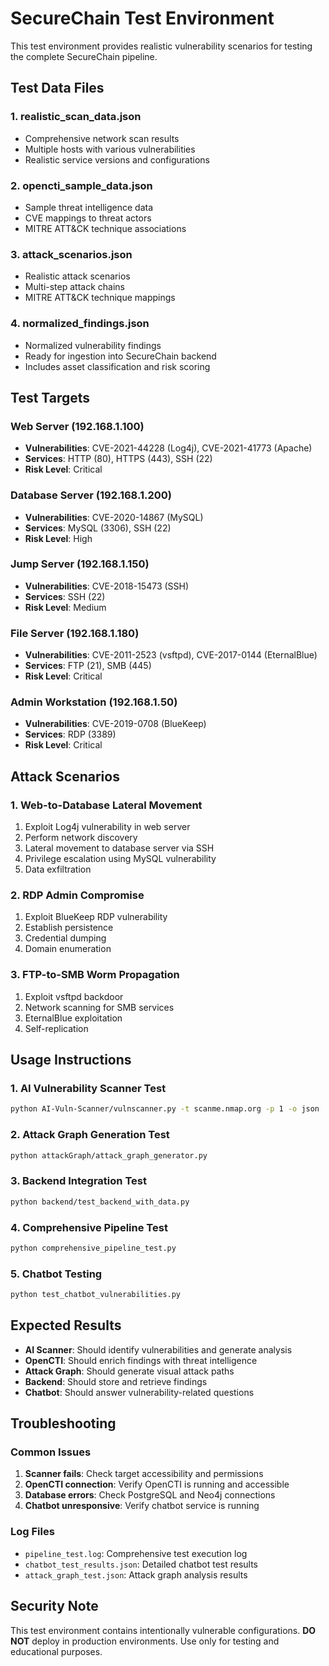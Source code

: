 
# SecureChain Test Environment

This test environment provides realistic vulnerability scenarios for testing the complete SecureChain pipeline.

## Test Data Files

### 1. realistic_scan_data.json
- Comprehensive network scan results
- Multiple hosts with various vulnerabilities
- Realistic service versions and configurations

### 2. opencti_sample_data.json
- Sample threat intelligence data
- CVE mappings to threat actors
- MITRE ATT&CK technique associations

### 3. attack_scenarios.json
- Realistic attack scenarios
- Multi-step attack chains
- MITRE ATT&CK technique mappings

### 4. normalized_findings.json
- Normalized vulnerability findings
- Ready for ingestion into SecureChain backend
- Includes asset classification and risk scoring

## Test Targets

### Web Server (192.168.1.100)
- **Vulnerabilities**: CVE-2021-44228 (Log4j), CVE-2021-41773 (Apache)
- **Services**: HTTP (80), HTTPS (443), SSH (22)
- **Risk Level**: Critical

### Database Server (192.168.1.200)
- **Vulnerabilities**: CVE-2020-14867 (MySQL)
- **Services**: MySQL (3306), SSH (22)
- **Risk Level**: High

### Jump Server (192.168.1.150)
- **Vulnerabilities**: CVE-2018-15473 (SSH)
- **Services**: SSH (22)
- **Risk Level**: Medium

### File Server (192.168.1.180)
- **Vulnerabilities**: CVE-2011-2523 (vsftpd), CVE-2017-0144 (EternalBlue)
- **Services**: FTP (21), SMB (445)
- **Risk Level**: Critical

### Admin Workstation (192.168.1.50)
- **Vulnerabilities**: CVE-2019-0708 (BlueKeep)
- **Services**: RDP (3389)
- **Risk Level**: Critical

## Attack Scenarios

### 1. Web-to-Database Lateral Movement
1. Exploit Log4j vulnerability in web server
2. Perform network discovery
3. Lateral movement to database server via SSH
4. Privilege escalation using MySQL vulnerability
5. Data exfiltration

### 2. RDP Admin Compromise
1. Exploit BlueKeep RDP vulnerability
2. Establish persistence
3. Credential dumping
4. Domain enumeration

### 3. FTP-to-SMB Worm Propagation
1. Exploit vsftpd backdoor
2. Network scanning for SMB services
3. EternalBlue exploitation
4. Self-replication

## Usage Instructions

### 1. AI Vulnerability Scanner Test
```bash
python AI-Vuln-Scanner/vulnscanner.py -t scanme.nmap.org -p 1 -o json
```

### 2. Attack Graph Generation Test
```bash
python attackGraph/attack_graph_generator.py
```

### 3. Backend Integration Test
```bash
python backend/test_backend_with_data.py
```

### 4. Comprehensive Pipeline Test
```bash
python comprehensive_pipeline_test.py
```

### 5. Chatbot Testing
```bash
python test_chatbot_vulnerabilities.py
```

## Expected Results

- **AI Scanner**: Should identify vulnerabilities and generate analysis
- **OpenCTI**: Should enrich findings with threat intelligence
- **Attack Graph**: Should generate visual attack paths
- **Backend**: Should store and retrieve findings
- **Chatbot**: Should answer vulnerability-related questions

## Troubleshooting

### Common Issues
1. **Scanner fails**: Check target accessibility and permissions
2. **OpenCTI connection**: Verify OpenCTI is running and accessible
3. **Database errors**: Check PostgreSQL and Neo4j connections
4. **Chatbot unresponsive**: Verify chatbot service is running

### Log Files
- `pipeline_test.log`: Comprehensive test execution log
- `chatbot_test_results.json`: Detailed chatbot test results
- `attack_graph_test.json`: Attack graph analysis results

## Security Note

This test environment contains intentionally vulnerable configurations.
**DO NOT** deploy in production environments.
Use only for testing and educational purposes.
